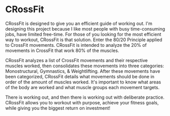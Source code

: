# CRossFit
CRossFit is designed to give you an efficient guide of working out. I'm designing this project because I like most people with busy time-consuming jobs, have limited free-time. For those of you looking for the most efficient way to workout, CRossFit is that solution. Enter the 80/20 Principle applied to CrossFit movements. CRossFit is intended to analyze the 20% of movements in CrossFit that work 80% of the muscles.

CRossFit analyzes a list of CrossFit movements and their respective muscles worked, then consolidates these movements into three categories: Monostructural, Gymnastics, & Weightlifting. After these movements have been categorized, CRossFit details what movements should be done in order of the amount of muscles worked. It's important to know what areas of the body are worked and what muscle groups each movement targets.

There is working out, and then there is working out with deliberate practice. CRossFit allows you to workout with purpose, achieve your fitness goals, while giving you the biggest return on investment!
